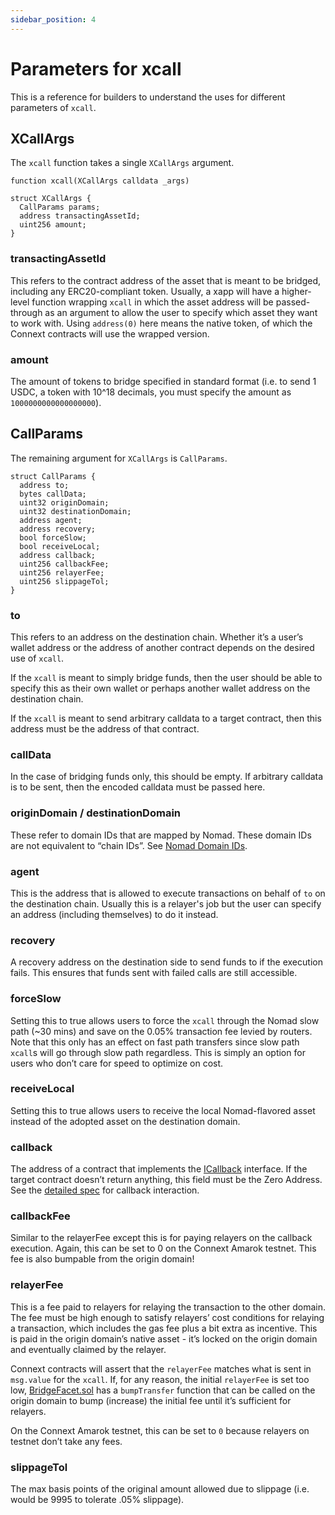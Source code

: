 ```yaml
---
sidebar_position: 4 
---
```


# Parameters for xcall

This is a reference for builders to understand the uses for different parameters of `xcall`.

## XCallArgs

The `xcall` function takes a single `XCallArgs` argument.

```solidity
function xcall(XCallArgs calldata _args)
```

```solidity
struct XCallArgs {
  CallParams params;
  address transactingAssetId;
  uint256 amount;
}
```

### transactingAssetId

This refers to the contract address of the asset that is meant to be bridged, including any ERC20-compliant token. Usually, a xapp will have a higher-level function wrapping `xcall` in which the asset address will be passed-through as an argument to allow the user to specify which asset they want to work with. Using `address(0)` here means the native token, of which the Connext contracts will use the wrapped version. 

### amount

The amount of tokens to bridge specified in standard format (i.e. to send 1 USDC, a token with 10^18 decimals, you must specify the amount as `1000000000000000000`).

## CallParams

The remaining argument for `XCallArgs` is `CallParams`. 

```solidity
struct CallParams {
  address to;
  bytes callData;
  uint32 originDomain;
  uint32 destinationDomain;
  address agent;
  address recovery;
  bool forceSlow;
  bool receiveLocal;
  address callback;
  uint256 callbackFee;
  uint256 relayerFee;
  uint256 slippageTol;
}
```

### to

This refers to an address on the destination chain. Whether it’s a user’s wallet address or the address of another contract depends on the desired use of `xcall`. 

If the `xcall` is meant to simply bridge funds, then the user should be able to specify this as their own wallet or perhaps another wallet address on the destination chain. 

If the `xcall` is meant to send arbitrary calldata to a target contract, then this address must be the address of that contract. 

### callData

In the case of bridging funds only, this should be empty. If arbitrary calldata is to be sent, then the encoded calldata must be passed here. 

### originDomain / destinationDomain

These refer to domain IDs that are mapped by Nomad. These domain IDs are not equivalent to “chain IDs”. See [Nomad Domain IDs](./testing-against-testnet#nomad-domain-ids).

### agent

This is the address that is allowed to execute transactions on behalf of `to` on the destination chain. Usually this is a relayer's job but the user can specify an address (including themselves) to do it instead.

### recovery

A recovery address on the destination side to send funds to if the execution fails. This ensures that funds sent with failed calls are still accessible.

### forceSlow

Setting this to true allows users to force the `xcall` through the Nomad slow path (~30 mins) and save on the 0.05% transaction fee levied by routers. Note that this only has an effect on fast path transfers since slow path `xcall`s will go through slow path regardless. This is simply an option for users who don’t care for speed to optimize on cost.

### receiveLocal

Setting this to true allows users to receive the local Nomad-flavored asset instead of the adopted asset on the destination domain. 

### callback

The address of a contract that implements the [ICallback](https://github.com/connext/nxtp/blob/main/packages/deployments/contracts/contracts/core/promise/interfaces/ICallback.sol) interface. If the target contract doesn’t return anything, this field must be the Zero Address. See the [detailed spec](https://github.com/connext/nxtp/discussions/883) for callback interaction. 

### callbackFee

Similar to the relayerFee except this is for paying relayers on the callback execution. Again, this can be set to 0 on the Connext Amarok testnet. This fee is also bumpable from the origin domain!

### relayerFee

This is a fee paid to relayers for relaying the transaction to the other domain. The fee must be high enough to satisfy relayers’ cost conditions for relaying a transaction, which includes the gas fee plus a bit extra as incentive. This is paid in the origin domain’s native asset - it’s locked on the origin domain and eventually claimed by the relayer. 

Connext contracts will assert that the `relayerFee` matches what is sent in `msg.value` for the `xcall`. If, for any reason, the initial `relayerFee` is set too low, [BridgeFacet.sol](https://github.com/connext/nxtp/blob/main/packages/deployments/contracts/contracts/core/connext/facets/BridgeFacet.sol) has a `bumpTransfer` function that can be called on the origin domain to bump (increase) the initial fee until it’s sufficient for relayers.

On the Connext Amarok testnet, this can be set to `0` because relayers on testnet don’t take any fees.

### slippageTol

The max basis points of the original amount allowed due to slippage (i.e. would be 9995 to tolerate .05% slippage).
